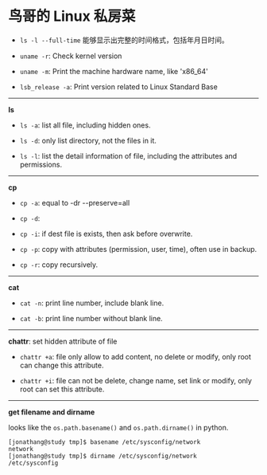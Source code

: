 鸟哥的 Linux 私房菜
===============

* `ls -l --full-time` 能够显示出完整的时间格式，包括年月日时间。

* `uname -r`: Check kernel version

* `uname -m`: Print the machine hardware name, like 'x86_64'

* `lsb_release -a`: Print version related to Linux Standard Base

---

**ls**

* `ls -a`: list all file, including hidden ones.

* `ls -d`: only list directory, not the files in it.

* `ls -l`: list the detail information of file, including the attributes and permissions.

---

**cp**

* `cp -a`: equal to -dr --preserve=all

* `cp -d`: 

* `cp -i`: if dest file is exists, then ask before overwrite.

* `cp -p`: copy with attributes (permission, user, time), often use in backup.

* `cp -r`: copy recursively.

---

**cat**

* `cat -n`: print line number, include blank line.

* `cat -b`: print line number without blank line.

---

**chattr**: set hidden attribute of file

* `chattr +a`: file only allow to add content, no delete or modify, only root can change this attribute.

* `chattr +i`: file can not be delete, change name, set link or modify, only root can set this attribute.

---

**get filename and dirname**

looks like the `os.path.basename()` and `os.path.dirname()` in python.

```
[jonathang@study tmp]$ basename /etc/sysconfig/network
network
[jonathang@study tmp]$ dirname /etc/sysconfig/network
/etc/sysconfig
```